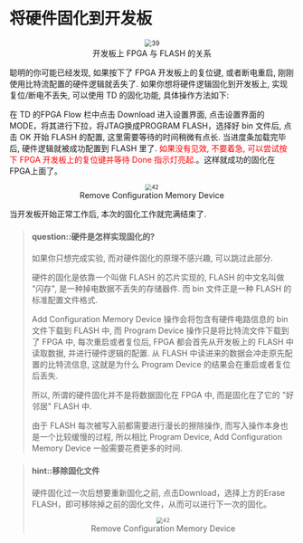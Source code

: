 # 将硬件固化到开发板

<center><img src="/img/lab2/39.png" alt="39" style="zoom:80%;" /></center><center style="color:#0";>开发板上 FPGA 与 FLASH 的关系</center> 

聪明的你可能已经发现, 如果按下了 FPGA 开发板上的复位键, 或者断电重启, 刚刚使用比特流配置的硬件逻辑就丢失了. 如果你想将硬件逻辑固化到开发板上, 实现复位/断电不丢失, 可以使用 TD 的固化功能, 具体操作方法如下:

在 TD 的FPGA Flow 栏中点击 Download 进入设置界面, 点击设置界面的MODE，将其进行下拉，将JTAG换成PROGRAM FLASH，选择好 bin 文件后, 点击 OK 开始 FLASH 的配置, 这里需要等待的时间稍微有点长. 当进度条加载完毕后, 硬件逻辑就被成功配置到 FLASH 里了. <font color=red>如果没有见效, 不要着急, 可以尝试按下 FPGA 开发板上的复位键并等待 Done 指示灯亮起.</font>。这样就成功的固化在FPGA上面了。 

<center><img src="/img/lab2/pics/19.png" alt="42" style="zoom:70%;" /></center><center style="color:#0";>Remove Configuration Memory Device</center> 

<!-- -->



当开发板开始正常工作后, 本次的固化工作就完满结束了.

<!-- -->

> #### question::硬件是怎样实现固化的?
> 如果你只想完成实验, 而对硬件固化的原理不感兴趣, 可以跳过此部分.
>
> 硬件的固化是依靠一个叫做 FLASH 的芯片实现的, FLASH 的中文名叫做 "闪存", 是一种掉电数据不丢失的存储器件. 而 bin 文件正是一种 FLASH 的标准配置文件格式.
>
> Add Configuration Memory Device 操作会将包含有硬件电路信息的 bin 文件下载到 FLASH 中, 而 Program Device 操作只是将比特流文件下载到了 FPGA 中, 每次重启或者复位后, FPGA 都会首先从开发板上的 FLASH 中读取数据, 并进行硬件逻辑的配置. 从 FLASH 中读进来的数据会冲走原先配置的比特流信息, 这就是为什么 Program Device 的结果会在重启或者复位后丢失.
>
> 所以, 所谓的硬件固化并不是将数据固化在 FPGA 中, 而是固化在了它的 "好邻居" FLASH 中.
>
> 由于 FLASH 每次被写入前都需要进行漫长的擦除操作, 而写入操作本身也是一个比较缓慢的过程, 所以相比 Program Device, Add Configuration Memory Device 一般需要花费更多的时间.

<!-- -->
> #### hint::移除固化文件
> 硬件固化过一次后想要重新固化之前, 点击Download，选择上方的Erase FLASH，即可移除掉之前的固化文件，从而可以进行下一次的固化。
> <center><img src="/img/lab2/pics/20.png" alt="42" style="zoom:70%;" /></center><center style="color:#0";>Remove Configuration Memory Device</center> 